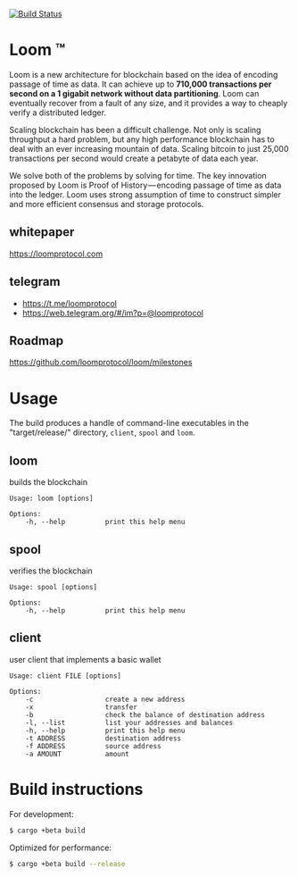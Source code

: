 [![Build Status](https://travis-ci.org/loomprotocol/loom.svg?branch=master)](https://travis-ci.org/loomprotocol/loom)

Loom &trade;
=====
Loom is a new architecture for blockchain based on the idea of encoding passage of time as data. It can achieve up to **710,000 transactions per second on a 1 gigabit network without data partitioning**. Loom can eventually recover from a fault of any size, and it provides a way to cheaply verify a distributed ledger.

Scaling blockchain has been a difficult challenge.  Not only is scaling throughput a hard problem, but any high performance blockchain has to deal with an ever increasing mountain of data. Scaling bitcoin to just 25,000 transactions per second would create a petabyte of data each year.

We solve both of the problems by solving for time. The key innovation proposed by Loom is Proof of History — encoding passage of time as data into the ledger. Loom uses strong assumption of time to construct simpler and more efficient consensus and storage protocols.

whitepaper
-----------
https://loomprotocol.com

telegram
--------

* https://t.me/loomprotocol
* https://web.telegram.org/#/im?p=@loomprotocol

Roadmap
-------

https://github.com/loomprotocol/loom/milestones

Usage
=====

The build produces a handle of command-line executables in the "target/release/" directory, `client`, `spool` and `loom`.

loom
----

builds the blockchain

```
Usage: loom [options]

Options:
    -h, --help          print this help menu
```


spool
-----

verifies the blockchain

```
Usage: spool [options]

Options:
    -h, --help          print this help menu
```


client
------

user client that implements a basic wallet

```
Usage: client FILE [options]

Options:
    -c                  create a new address
    -x                  transfer
    -b                  check the balance of destination address
    -l, --list          list your addresses and balances
    -h, --help          print this help menu
    -t ADDRESS          destination address
    -f ADDRESS          source address
    -a AMOUNT           amount
```


Build instructions
==================

For development:

```bash
$ cargo +beta build
```


Optimized for performance:

```bash
$ cargo +beta build --release
```

